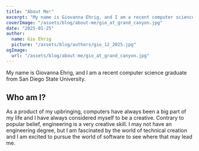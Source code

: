 ```yaml
---
title: "About Me!"
excerpt: "My name is Giovanna Ehrig, and I am a recent computer science graduate from San Diego State University."
coverImage: "/assets/blog/about-me/gio_at_grand_canyon.jpg"
date: "2025-01-25"
author:
  name: Gio Ehrig
  picture: "/assets/blog/authors/gio_12_2025.jpg"
ogImage:
  url: "/assets/blog/about-me/gio_at_grand_canyon.jpg"
---
```


My name is Giovanna Ehrig, and I am a recent computer science graduate from San Diego State University.

<!-- about me but the long version -->
## Who am I?

As a product of my upbringing, computers have always been a big part of my life and I have always considered myself to be a creative. Contrary to popular belief, engineering is a very creative skill. I may not have an engineering degree, but I am fascinated by the world of technical creation and I am excited to pursue the world of software to see where that may lead me. 
